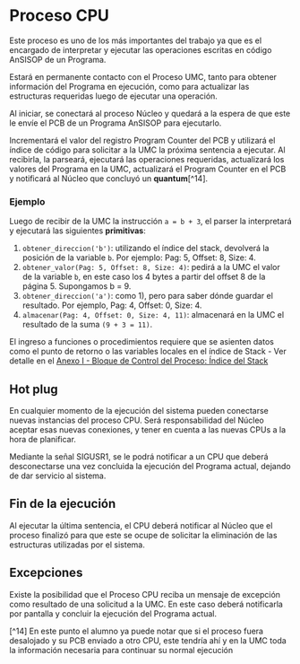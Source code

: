 # Proceso CPU

Este proceso es uno de los más importantes del trabajo ya que es el encargado de interpretar y ejecutar las operaciones escritas en código AnSISOP de un Programa.

Estará en permanente contacto con el Proceso UMC, tanto para obtener información del Programa en ejecución, como para actualizar las estructuras requeridas luego de ejecutar una operación.

Al iniciar, se conectará al proceso Núcleo y quedará a la espera de que este le envíe el PCB de un Programa AnSISOP para ejecutarlo.

Incrementará el valor del registro Program Counter del PCB y utilizará el índice de código para solicitar a la UMC la próxima sentencia a ejecutar. Al recibirla, la parseará, ejecutará las operaciones requeridas, actualizará los valores del Programa en la UMC, actualizará el Program Counter en el PCB y notificará al Núcleo que concluyó un **quantum**[^14].

### Ejemplo

Luego de recibir de la UMC la instrucción `a = b + 3`, el parser la interpretará y ejecutará las siguientes **primitivas**:

1. `obtener_direccion('b')`: utilizando el índice del stack, devolverá la posición de la variable `b`. Por ejemplo: Pag: 5, Offset: 8, Size: 4.
2. `obtener_valor(Pag: 5, Offset: 8, Size: 4)`: pedirá a la UMC el valor de la variable `b`, en este caso los 4 bytes a partir del offset 8 de la página 5. Supongamos b = 9.
3. `obtener_direccion('a')`: como 1), pero para saber dónde guardar el resultado. Por ejemplo, Pag: 4, Offset: 0, Size: 4.
4. `almacenar(Pag: 4, Offset: 0, Size: 4, 11)`: almacenará en la UMC el resultado de la suma `(9 + 3 = 11)`.

El ingreso a funciones o procedimientos requiere que se asienten datos como el punto de retorno o las variables locales en el índice de Stack - Ver detalle en el [Anexo I - Bloque de Control del Proceso: Índice del Stack](anexo_i_-_bloque_de_control_del_programa_pcb.md)

## Hot plug

En cualquier momento de la ejecución del sistema pueden conectarse nuevas instancias del proceso CPU. Será responsabilidad del Núcleo aceptar esas nuevas conexiones, y tener en cuenta a las nuevas CPUs a la hora de planificar.

Mediante la señal SIGUSR1, se le podrá notificar a un CPU que deberá desconectarse una vez concluida la ejecución del Programa actual, dejando de dar servicio al sistema.

## Fin de la ejecución

Al ejecutar la última sentencia, el CPU deberá notificar al Núcleo que el proceso finalizó para que este se ocupe de solicitar la eliminación de las estructuras utilizadas por el sistema.

## Excepciones

Existe la posibilidad que el Proceso CPU reciba un mensaje de excepción como resultado de una solicitud a la UMC. En este caso deberá notificarla por pantalla y concluir la ejecución del Programa actual.

[^14] En este punto el alumno ya puede notar que si el proceso fuera desalojado y su PCB enviado a otro CPU, este tendría ahí y en la UMC toda la información necesaria para continuar su normal ejecución